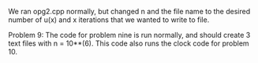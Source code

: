 We ran opg2.cpp normally, but changed n and the file name to the desired number of u(x) and x iterations that we wanted to write to file.

Problem 9:
The code for problem nine is run normally, and should create 3 text files with n = 10**(6).
This code also runs the clock code for problem 10.

